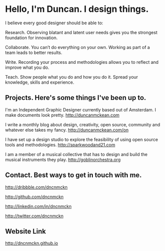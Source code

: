 Hello, I'm Duncan. I design things. 
==================


I believe every good designer should be able to:

Research. Observing blatant and latent user needs gives you the strongest foundation for innovation.

Collaborate. You can’t do everything on your own. Working as part of a team leads to better results.

Write. Recording your process and methodologies allows you to reflect and improve what you do.

Teach. Show people what you do and how you do it. Spread your knowledge, skills and experience.

Projects. Here's some things I've been up to.
----

I'm an Independent Graphic Designer currently based out of Amsterdam. I make documents look pretty. http://duncanmckean.com

I write a monthly blog about design, creativity, open source, community and whatever else takes my fancy. http://duncanmckean.com/on

I have set up a design studio to explore the feasibility of using open source tools and methodologies. http://sparkwoodand21.com

I am a member of a musical collective that has to design and build the musical instruments they play. http://goblinorchestra.org

Contact. Best ways to get in touch with me.
----

http://dribbble.com/dncnmckn
 
http://github.com/dncnmckn
 
http://linkedin.com/in/dncnmckn
 
http://twitter.com/dncnmckn
 
Website Link
----
 
http://dncnmckn.github.io
